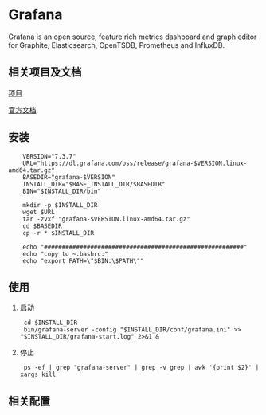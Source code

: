# Grafana

Grafana is an open source, feature rich metrics dashboard and graph editor for Graphite, Elasticsearch, OpenTSDB, Prometheus and InfluxDB.

## 相关项目及文档

[项目](https://github.com/grafana/grafana)

[官方文档](https://grafana.com/)

## 安装

        VERSION="7.3.7"
        URL="https://dl.grafana.com/oss/release/grafana-$VERSION.linux-amd64.tar.gz"
        BASEDIR="grafana-$VERSION"
        INSTALL_DIR="$BASE_INSTALL_DIR/$BASEDIR"
        BIN="$INSTALL_DIR/bin"

        mkdir -p $INSTALL_DIR
        wget $URL
        tar -zvxf "grafana-$VERSION.linux-amd64.tar.gz"
        cd $BASEDIR
        cp -r * $INSTALL_DIR

        echo "########################################################"
        echo "copy to ~.bashrc:"
        echo "export PATH=\"$BIN:\$PATH\""

## 使用

1. 启动

        cd $INSTALL_DIR
        bin/grafana-server -config "$INSTALL_DIR/conf/grafana.ini" >> "$INSTALL_DIR/grafana-start.log" 2>&1 &

2. 停止

        ps -ef | grep "grafana-server" | grep -v grep | awk '{print $2}' | xargs kill

## 相关配置
